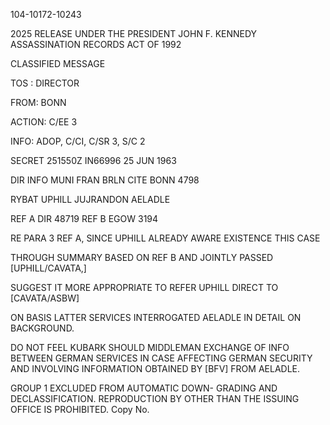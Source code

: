 104-10172-10243

2025 RELEASE UNDER THE PRESIDENT JOHN F. KENNEDY ASSASSINATION RECORDS ACT OF 1992

CLASSIFIED MESSAGE

TOS : DIRECTOR

FROM: BONN

ACTION: C/EE 3

INFO: ADOP, C/CI, C/SR 3, S/C 2

SECRET 251550Z IN66996 25 JUN 1963

DIR INFO MUNI FRAN BRLN CITE BONN 4798

RYBAT UPHILL JUJRANDON AELADLE

REF A DIR 48719
REF B EGOW 3194

RE PARA 3 REF A, SINCE UPHILL ALREADY AWARE EXISTENCE THIS CASE

THROUGH SUMMARY BASED ON REF B AND JOINTLY PASSED [UPHILL/CAVATA,]

SUGGEST IT MORE APPROPRIATE TO REFER UPHILL DIRECT TO [CAVATA/ASBW]

ON BASIS LATTER SERVICES INTERROGATED AELADLE IN DETAIL ON BACKGROUND.

DO NOT FEEL KUBARK SHOULD MIDDLEMAN EXCHANGE OF INFO BETWEEN
GERMAN SERVICES IN CASE AFFECTING GERMAN SECURITY AND INVOLVING
INFORMATION OBTAINED BY [BFV] FROM AELADLE.

GROUP 1
EXCLUDED FROM AUTOMATIC DOWN-
GRADING AND DECLASSIFICATION.
REPRODUCTION BY OTHER THAN THE ISSUING OFFICE IS PROHIBITED. Copy No.
